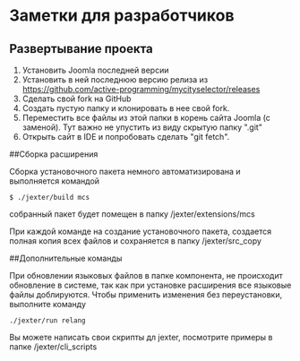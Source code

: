 # Заметки для разработчиков

## Развертывание проекта

1. Установить Joomla последней версии
2. Установить в ней последнюю версию релиза из https://github.com/active-programming/mycityselector/releases
3. Сделать свой fork на GitHub
4. Создать пустую папку и клонировать в нее свой fork.
5. Переместить все файлы из этой папки в корень сайта Joomla (с заменой). Тут важно не упустить из виду скрытую папку ".git"
6. Открыть сайт в IDE и попробовать сделать "git fetch".

##Сборка расширения

Сборка установочного пакета немного автоматизирована и выполняется командой

```
$ ./jexter/build mcs
```

собранный пакет будет помещен в папку /jexter/extensions/mcs

При каждой команде на создание установочного пакета, создается полная копия всех файлов и сохраняется в папку /jexter/src_copy

##Дополнительные команды

При обновлении языковых файлов в папке компонента, не происходит обновление в системе, так как при установке расширения все языковые файлы доблируются.
Чтобы применить изменения без переустановки, выполните команду

```
./jexter/run relang
```

Вы можете написать свои скрипты дл jexter, посмотрите примеры в папке /jexter/cli_scripts
